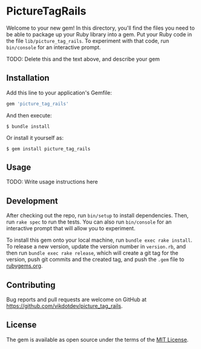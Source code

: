# PictureTagRails

Welcome to your new gem! In this directory, you'll find the files you need to be able to package up your Ruby library into a gem. Put your Ruby code in the file `lib/picture_tag_rails`. To experiment with that code, run `bin/console` for an interactive prompt.

TODO: Delete this and the text above, and describe your gem

## Installation

Add this line to your application's Gemfile:

```ruby
gem 'picture_tag_rails'
```

And then execute:

    $ bundle install

Or install it yourself as:

    $ gem install picture_tag_rails

## Usage

TODO: Write usage instructions here

## Development

After checking out the repo, run `bin/setup` to install dependencies. Then, run `rake spec` to run the tests. You can also run `bin/console` for an interactive prompt that will allow you to experiment.

To install this gem onto your local machine, run `bundle exec rake install`. To release a new version, update the version number in `version.rb`, and then run `bundle exec rake release`, which will create a git tag for the version, push git commits and the created tag, and push the `.gem` file to [rubygems.org](https://rubygems.org).

## Contributing

Bug reports and pull requests are welcome on GitHub at https://github.com/vikdotdev/picture_tag_rails.

## License

The gem is available as open source under the terms of the [MIT License](https://opensource.org/licenses/MIT).
